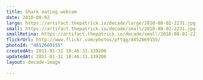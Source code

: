 ```yaml
---
title: Shark eating webcam
date: 2010-08-02
large: https://artifact.thepatrick.io/decade/large/2010-08-02-2231.jpg
small: https://artifact.thepatrick.io/decade/small/2010-08-02-2231.jpg
smallRetina: https://artifact.thepatrick.io/decade/small/2010-08-02-2231@2x.jpg
flickrUrl: http://www.flickr.com/photos/pftqg/4852669155/
photoId: "4852669155"
createdAt: 2011-01-31 10:46:31.339206
updatedAt: 2011-01-31 10:46:31.339206
layout: decade-image

---
```


